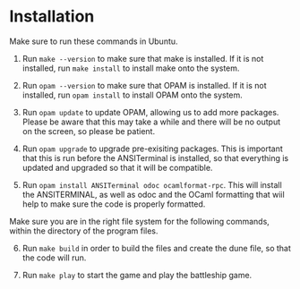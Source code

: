 # Installation

Make sure to run these commands in Ubuntu.

1. Run `make --version` to make sure that make is installed. If it is not installed, run `make install` to install make onto the system.

2. Run `opam --version` to make sure that OPAM is installed. If it is not installed, run `opam install` to install OPAM onto the system. 

3. Run `opam update` to update OPAM, allowing us to add more packages. Please be aware that this may take a while and there will be no output on the screen, so please be patient. 

4. Run `opam upgrade` to upgrade pre-exisiting packages. This is important that this is run before the ANSITerminal is installed, so that everything is updated and upgraded so that it will be compatible.

5. Run `opam install ANSITerminal odoc ocamlformat-rpc`. This will install the ANSITERMINAL, as well as odoc and the OCaml formatting that wiil help to make sure the code is properly formatted.

Make sure you are in the right file system for the following commands, within the directory of the program files. 

6. Run `make build` in order to build the files and create the dune file, so that the code will run. 

7. Run `make play` to start the game and play the battleship game. 


